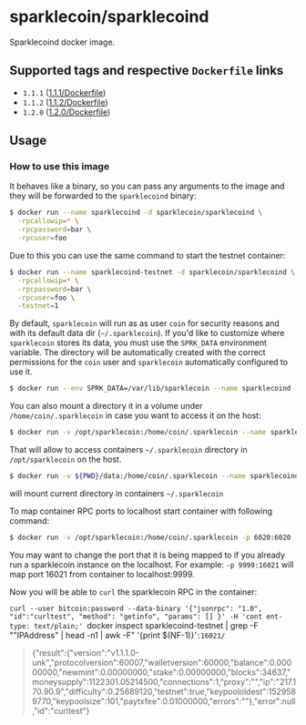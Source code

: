 # sparklecoin/sparklecoind

Sparklecoind docker image. 

## Supported tags and respective `Dockerfile` links
- `1.1.1` ([1.1.1/Dockerfile](https://github.com/sparklecoin/docker-sparklecoind/blob/master/1.1.1/Dockerfile))
- `1.1.2` ([1.1.2/Dockerfile](https://github.com/sparklecoin/docker-sparklecoind/blob/master/1.1.2/Dockerfile))
- `1.2.0` ([1.2.0/Dockerfile](https://github.com/sparklecoin/docker-sparklecoind/blob/master/1.2.0/Dockerfile))

## Usage
### How to use this image

It behaves like a binary, so you can pass any arguments to the image and they will be forwarded to the `sparklecoind` binary:

```sh
$ docker run --name sparklecoind -d sparklecoin/sparklecoind \
  -rpcallowip=* \
  -rpcpassword=bar \
  -rpcuser=foo
```

Due to this you can use the same command to start the testnet container:

```sh
$ docker run --name sparklecoind-testnet -d sparklecoin/sparklecoind \
  -rpcallowip=* \
  -rpcpassword=bar \
  -rpcuser=foo \
  -testnet=1
```

By default, `sparklecoin` will run as as user `coin` for security reasons and with its default data dir (`~/.sparklecoin`). If you'd like to customize where `sparklecoin` stores its data, you must use the `SPRK_DATA` environment variable. The directory will be automatically created with the correct permissions for the `coin` user and `sparklecoin` automatically configured to use it.

```sh
$ docker run --env SPRK_DATA=/var/lib/sparklecoin --name sparklecoind -d sparklecoin/sparklecoind
```

You can also mount a directory it in a volume under `/home/coin/.sparklecoin` in case you want to access it on the host:

```sh
$ docker run -v /opt/sparklecoin:/home/coin/.sparklecoin --name sparklecoind -d sparklecoin/sparklecoind
```
That will allow to access containers `~/.sparklecoin` directory in `/opt/sparklecoin` on the host.


```sh
$ docker run -v ${PWD}/data:/home/coin/.sparklecoin --name sparklecoind -d sparklecoin/sparklecoind
```
will mount current directory in containers `~/.sparklecoin`

To map container RPC ports to localhost start container with following command:

```sh
$ docker run -v /opt/sparklecoin:/home/coin/.sparklecoin -p 6020:6020 -p 6021:6021 -p 16020:16020 -p 16021:16021 --name sparklecoind-testnet -d sparklecoin/sparklecoind -rpcallowip=* -testnet
```
You may want to change the port that it is being mapped to if you already run a sparklecoin instance on the localhost.
For example: `-p 9999:16021` will map port 16021 from container to localhost:9999.

Now you will be able to `curl` the sparklecoin RPC in the container:

`curl --user bitcoin:password --data-binary '{"jsonrpc": "1.0", "id":"curltest", "method": "getinfo", "params": [] }' -H 'cont ent-type: text/plain;' `docker inspect sparklecoind-testnet | grep -F "\"IPAddress" | head -n1 | awk -F\" '{print $(NF-1)}'`:16021/`

> {"result":{"version":"v1.1.1.0-unk","protocolversion":60007,"walletversion":60000,"balance":0.00000000,"newmint":0.00000000,"stake":0.00000000,"blocks":34637,"moneysupply":1122301.05214500,"connections":1,"proxy":"","ip":"217.170.90.9","difficulty":0.25689120,"testnet":true,"keypoololdest":1529589770,"keypoolsize":101,"paytxfee":0.01000000,"errors":""},"error":null,"id":"curltest"}

